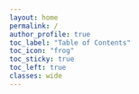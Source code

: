 ```yaml
---
layout: home
permalink: /
author_profile: true
toc_label: "Table of Contents"
toc_icon: "frog"
toc_sticky: true
toc_left: true
classes: wide
---
```

